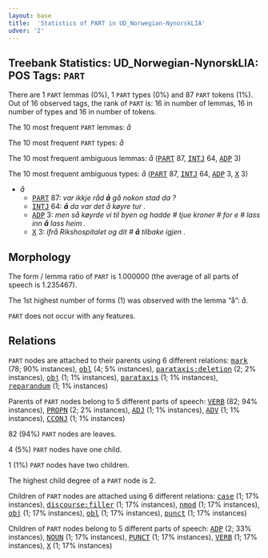 ```yaml
---
layout: base
title:  'Statistics of PART in UD_Norwegian-NynorskLIA'
udver: '2'
---
```


## Treebank Statistics: UD_Norwegian-NynorskLIA: POS Tags: `PART`

There are 1 `PART` lemmas (0%), 1 `PART` types (0%) and 87 `PART` tokens (1%).
Out of 16 observed tags, the rank of `PART` is: 16 in number of lemmas, 16 in number of types and 16 in number of tokens.

The 10 most frequent `PART` lemmas: <em>å</em>

The 10 most frequent `PART` types:  <em>å</em>

The 10 most frequent ambiguous lemmas: <em>å</em> (<tt><a href="no_nynorsklia-pos-PART.html">PART</a></tt> 87, <tt><a href="no_nynorsklia-pos-INTJ.html">INTJ</a></tt> 64, <tt><a href="no_nynorsklia-pos-ADP.html">ADP</a></tt> 3)

The 10 most frequent ambiguous types:  <em>å</em> (<tt><a href="no_nynorsklia-pos-PART.html">PART</a></tt> 87, <tt><a href="no_nynorsklia-pos-INTJ.html">INTJ</a></tt> 64, <tt><a href="no_nynorsklia-pos-ADP.html">ADP</a></tt> 3, <tt><a href="no_nynorsklia-pos-X.html">X</a></tt> 3)


* <em>å</em>
  * <tt><a href="no_nynorsklia-pos-PART.html">PART</a></tt> 87: <em>var ikkje råd <b>å</b> gå nokon stad da ?</em>
  * <tt><a href="no_nynorsklia-pos-INTJ.html">INTJ</a></tt> 64: <em><b>å</b> da var det å køyre tur .</em>
  * <tt><a href="no_nynorsklia-pos-ADP.html">ADP</a></tt> 3: <em>men så køyrde vi til byen og hadde # tjue kroner # for e # lass inn <b>å</b> lass heim .</em>
  * <tt><a href="no_nynorsklia-pos-X.html">X</a></tt> 3: <em>ifrå Rikshospitalet og dit # <b>å</b> tilbake igjen .</em>

## Morphology

The form / lemma ratio of `PART` is 1.000000 (the average of all parts of speech is 1.235467).

The 1st highest number of forms (1) was observed with the lemma “å”: <em>å</em>.

`PART` does not occur with any features.


## Relations

`PART` nodes are attached to their parents using 6 different relations: <tt><a href="no_nynorsklia-dep-mark.html">mark</a></tt> (78; 90% instances), <tt><a href="no_nynorsklia-dep-obl.html">obl</a></tt> (4; 5% instances), <tt><a href="no_nynorsklia-dep-parataxis-deletion.html">parataxis:deletion</a></tt> (2; 2% instances), <tt><a href="no_nynorsklia-dep-obj.html">obj</a></tt> (1; 1% instances), <tt><a href="no_nynorsklia-dep-parataxis.html">parataxis</a></tt> (1; 1% instances), <tt><a href="no_nynorsklia-dep-reparandum.html">reparandum</a></tt> (1; 1% instances)

Parents of `PART` nodes belong to 5 different parts of speech: <tt><a href="no_nynorsklia-pos-VERB.html">VERB</a></tt> (82; 94% instances), <tt><a href="no_nynorsklia-pos-PROPN.html">PROPN</a></tt> (2; 2% instances), <tt><a href="no_nynorsklia-pos-ADJ.html">ADJ</a></tt> (1; 1% instances), <tt><a href="no_nynorsklia-pos-ADV.html">ADV</a></tt> (1; 1% instances), <tt><a href="no_nynorsklia-pos-CCONJ.html">CCONJ</a></tt> (1; 1% instances)

82 (94%) `PART` nodes are leaves.

4 (5%) `PART` nodes have one child.

1 (1%) `PART` nodes have two children.

The highest child degree of a `PART` node is 2.

Children of `PART` nodes are attached using 6 different relations: <tt><a href="no_nynorsklia-dep-case.html">case</a></tt> (1; 17% instances), <tt><a href="no_nynorsklia-dep-discourse-filler.html">discourse:filler</a></tt> (1; 17% instances), <tt><a href="no_nynorsklia-dep-nmod.html">nmod</a></tt> (1; 17% instances), <tt><a href="no_nynorsklia-dep-obj.html">obj</a></tt> (1; 17% instances), <tt><a href="no_nynorsklia-dep-obl.html">obl</a></tt> (1; 17% instances), <tt><a href="no_nynorsklia-dep-punct.html">punct</a></tt> (1; 17% instances)

Children of `PART` nodes belong to 5 different parts of speech: <tt><a href="no_nynorsklia-pos-ADP.html">ADP</a></tt> (2; 33% instances), <tt><a href="no_nynorsklia-pos-NOUN.html">NOUN</a></tt> (1; 17% instances), <tt><a href="no_nynorsklia-pos-PUNCT.html">PUNCT</a></tt> (1; 17% instances), <tt><a href="no_nynorsklia-pos-VERB.html">VERB</a></tt> (1; 17% instances), <tt><a href="no_nynorsklia-pos-X.html">X</a></tt> (1; 17% instances)

